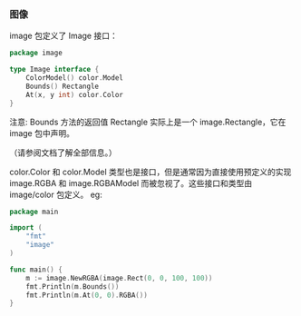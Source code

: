 ### 图像
image 包定义了 Image 接口：
```go
package image

type Image interface {
    ColorModel() color.Model
    Bounds() Rectangle
    At(x, y int) color.Color
}
```
注意: Bounds 方法的返回值 Rectangle 实际上是一个 image.Rectangle，它在 image 包中声明。

（请参阅文档了解全部信息。）

color.Color 和 color.Model 类型也是接口，但是通常因为直接使用预定义的实现 image.RGBA 和 image.RGBAModel 而被忽视了。这些接口和类型由 image/color 包定义。
eg:
```go
package main

import (
    "fmt"
    "image"
)

func main() {
    m := image.NewRGBA(image.Rect(0, 0, 100, 100))
    fmt.Println(m.Bounds())
    fmt.Println(m.At(0, 0).RGBA())
}
```

